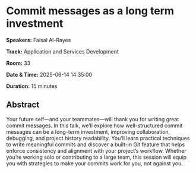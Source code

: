 # Commit messages as a long term investment

**Speakers:** Faisal Al-Rayes
                    
**Track:** Application and Services Development
                    
**Room:** 33
                    
**Date & Time:** 2025-06-14 14:35:00
                    
**Duration:** 15 minutes
                    
## Abstract
                    
Your future self—and your teammates—will thank you for writing great commit messages. In this talk, we’ll explore how well-structured commit messages can be a long-term investment, improving collaboration, debugging, and project history readability. You’ll learn practical techniques to write meaningful commits and discover a built-in Git feature that helps enforce consistency and alignment with your project’s workflow. Whether you’re working solo or contributing to a large team, this session will equip you with strategies to make your commits work for you, not against you.
